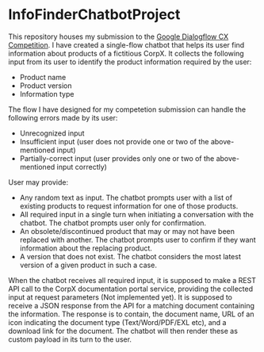 # InfoFinderChatbotProject
This repository houses my submission to the [Google Dialogflow CX Competition](https://events.withgoogle.com/dialogflow-cx-competition-global/).
I have created a single-flow chatbot that helps its user find information about products of a fictitious CorpX.
It collects the following input from its user to identify the product information required by the user:
- Product name
- Product version
- Information type

The flow I have designed for my competetion submission can handle the following errors made by its user:
- Unrecognized input
- Insufficient input (user does not provide one or two of the above-mentioned input)
- Partially-correct input (user provides only one or two of the above-mentioned input correctly)

User may provide:
- Any random text as input. The chatbot prompts user with a list of existing products to request information for one of those products.
- All required input in a single turn when initiating a conversation with the chatbot. The chatbot prompts user only for confirmation.
- An obsolete/discontinued product that may or may not have been replaced with another. The chatbot prompts user to confirm if they want information about the replacing product.
- A version that does not exist. The chatbot considers the most latest version of a given product in such a case.

When the chatbot receives all required input, it is supposed to make a REST API call to the CorpX documentation portal service, providing the collected input at request parameters (Not implemented yet). It is supposed to receive a JSON response from the API for a matching document containing the information. The response is to contain, the document name, URL of an icon indicating the document type (Text/Word/PDF/EXL etc), and a download link for the document. The chatbot will then render these as custom payload in its turn to the user. 
